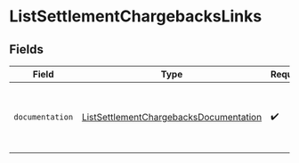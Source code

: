 # ListSettlementChargebacksLinks


## Fields

| Field                                                                                                   | Type                                                                                                    | Required                                                                                                | Description                                                                                             |
| ------------------------------------------------------------------------------------------------------- | ------------------------------------------------------------------------------------------------------- | ------------------------------------------------------------------------------------------------------- | ------------------------------------------------------------------------------------------------------- |
| `documentation`                                                                                         | [ListSettlementChargebacksDocumentation](../../models/errors/ListSettlementChargebacksDocumentation.md) | :heavy_check_mark:                                                                                      | The URL to the generic Mollie API error handling guide.                                                 |